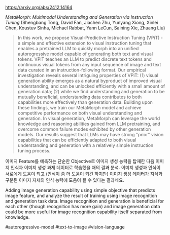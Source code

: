 https://arxiv.org/abs/2412.14164

*MetaMorph: Multimodal Understanding and Generation via Instruction Tuning* (Shengbang Tong, David Fan, Jiachen Zhu, Yunyang Xiong, Xinlei Chen, Koustuv Sinha, Michael Rabbat, Yann LeCun, Saining Xie, Zhuang Liu)

> In this work, we propose Visual-Predictive Instruction Tuning (VPiT) - a simple and effective extension to visual instruction tuning that enables a pretrained LLM to quickly morph into an unified autoregressive model capable of generating both text and visual tokens. VPiT teaches an LLM to predict discrete text tokens and continuous visual tokens from any input sequence of image and text data curated in an instruction-following format. Our empirical investigation reveals several intriguing properties of VPiT: (1) visual generation ability emerges as a natural byproduct of improved visual understanding, and can be unlocked efficiently with a small amount of generation data; (2) while we find understanding and generation to be mutually beneficial, understanding data contributes to both capabilities more effectively than generation data. Building upon these findings, we train our MetaMorph model and achieve competitive performance on both visual understanding and generation. In visual generation, MetaMorph can leverage the world knowledge and reasoning abilities gained from LLM pretraining, and overcome common failure modes exhibited by other generation models. Our results suggest that LLMs may have strong "prior" vision capabilities that can be efficiently adapted to both visual understanding and generation with a relatively simple instruction tuning process.

이미지 Feature를 예측하는 단순한 Objective로 이미지 생성 능력을 탑재한 다음 이미지 인식과 이미지 생성 과제 데이터로 학습했을 때의 결과 분석. 이미지 생성과 인식이 서로에게 도움이 되고 (인식이 좀 더 도움이 되긴 하지만) 이미지 생성 데이터가 지식과 구분된 이미지 자체의 인식 능력에 도움이 될 수 있다는 결과네요.

<english>
Adding image generation capability using simple objective that predicts image feature, and analyze the result of training using image recognition and generation task data. Image recognition and generation is beneficial for each other (though recognition has more gain) and image generation data could be more useful for image recognition capability itself separated from knowledge.
</english>

#autoregressive-model #text-to-image #vision-language 